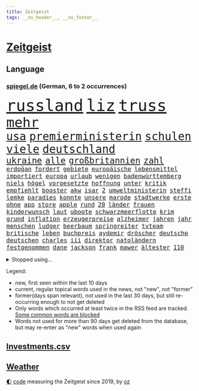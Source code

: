 ```yaml
---
title: Zeitgeist
tags: __no_header__, __no_footer__
---
```


# [Zeitgeist](https://oliz.io/zeitgeist/)

## Language

<h3><a href="https://www.spiegel.de" target="_blank">spiegel.de</a> (German, 6 to 2 occurrences)</h3>
<p style="font-family:monospace">
<span style="font-size:32pt"><a href="news_links.html#russland" class="current">russland</a></span>
<span style="font-size:32pt"><a href="news_links.html#liz" class="current">liz</a></span>
<span style="font-size:32pt"><a href="news_links.html#truss" class="current">truss</a></span>
<br>
<span style="font-size:27pt"><a href="news_links.html#mehr" class="current">mehr</a></span>
<br>
<span style="font-size:22pt"><a href="news_links.html#usa" class="current">usa</a></span>
<span style="font-size:22pt"><a href="news_links.html#premierministerin" class="current">premierministerin</a></span>
<span style="font-size:22pt"><a href="news_links.html#schulen" class="current">schulen</a></span>
<span style="font-size:22pt"><a href="news_links.html#viele" class="current">viele</a></span>
<span style="font-size:22pt"><a href="news_links.html#deutschland" class="current">deutschland</a></span>
<br>
<span style="font-size:17pt"><a href="news_links.html#ukraine" class="current">ukraine</a></span>
<span style="font-size:17pt"><a href="news_links.html#alle" class="current">alle</a></span>
<span style="font-size:17pt"><a href="news_links.html#großbritannien" class="current">großbritannien</a></span>
<span style="font-size:17pt"><a href="news_links.html#zahl" class="current">zahl</a></span>
<br>
<span style="font-size:12pt"><a href="news_links.html#erdoğan" class="current">erdoğan</a></span>
<span style="font-size:12pt"><a href="news_links.html#fordert" class="current">fordert</a></span>
<span style="font-size:12pt"><a href="news_links.html#gebiete" class="current">gebiete</a></span>
<span style="font-size:12pt"><a href="news_links.html#europäische" class="current">europäische</a></span>
<span style="font-size:12pt"><a href="news_links.html#lebensmittel" class="current">lebensmittel</a></span>
<span style="font-size:12pt"><a href="news_links.html#importiert" class="current">importiert</a></span>
<span style="font-size:12pt"><a href="news_links.html#europa" class="current">europa</a></span>
<span style="font-size:12pt"><a href="news_links.html#urlaub" class="current">urlaub</a></span>
<span style="font-size:12pt"><a href="news_links.html#wenigen" class="current">wenigen</a></span>
<span style="font-size:12pt"><a href="news_links.html#badenwürttemberg" class="current">badenwürttemberg</a></span>
<span style="font-size:12pt"><a href="news_links.html#niels" class="current">niels</a></span>
<span style="font-size:12pt"><a href="news_links.html#högel" class="current">högel</a></span>
<span style="font-size:12pt"><a href="news_links.html#vorgesetzte" class="new">vorgesetzte</a></span>
<span style="font-size:12pt"><a href="news_links.html#hoffnung" class="current">hoffnung</a></span>
<span style="font-size:12pt"><a href="news_links.html#unter" class="current">unter</a></span>
<span style="font-size:12pt"><a href="news_links.html#kritik" class="current">kritik</a></span>
<span style="font-size:12pt"><a href="news_links.html#empfiehlt" class="current">empfiehlt</a></span>
<span style="font-size:12pt"><a href="news_links.html#booster" class="current">booster</a></span>
<span style="font-size:12pt"><a href="news_links.html#akw" class="current">akw</a></span>
<span style="font-size:12pt"><a href="news_links.html#isar" class="current">isar</a></span>
<span style="font-size:12pt"><a href="news_links.html#2" class="current">2</a></span>
<span style="font-size:12pt"><a href="news_links.html#umweltministerin" class="current">umweltministerin</a></span>
<span style="font-size:12pt"><a href="news_links.html#steffi" class="current">steffi</a></span>
<span style="font-size:12pt"><a href="news_links.html#lemke" class="current">lemke</a></span>
<span style="font-size:12pt"><a href="news_links.html#paradies" class="current">paradies</a></span>
<span style="font-size:12pt"><a href="news_links.html#konnte" class="current">konnte</a></span>
<span style="font-size:12pt"><a href="news_links.html#unsere" class="current">unsere</a></span>
<span style="font-size:12pt"><a href="news_links.html#marode" class="current">marode</a></span>
<span style="font-size:12pt"><a href="news_links.html#stadtwerke" class="current">stadtwerke</a></span>
<span style="font-size:12pt"><a href="news_links.html#erste" class="current">erste</a></span>
<span style="font-size:12pt"><a href="news_links.html#ohne" class="current">ohne</a></span>
<span style="font-size:12pt"><a href="news_links.html#app" class="current">app</a></span>
<span style="font-size:12pt"><a href="news_links.html#store" class="new">store</a></span>
<span style="font-size:12pt"><a href="news_links.html#apple" class="current">apple</a></span>
<span style="font-size:12pt"><a href="news_links.html#rund" class="current">rund</a></span>
<span style="font-size:12pt"><a href="news_links.html#20" class="current">20</a></span>
<span style="font-size:12pt"><a href="news_links.html#länder" class="current">länder</a></span>
<span style="font-size:12pt"><a href="news_links.html#frauen" class="current">frauen</a></span>
<span style="font-size:12pt"><a href="news_links.html#kinderwunsch" class="new">kinderwunsch</a></span>
<span style="font-size:12pt"><a href="news_links.html#laut" class="current">laut</a></span>
<span style="font-size:12pt"><a href="news_links.html#uboote" class="new">uboote</a></span>
<span style="font-size:12pt"><a href="news_links.html#schwarzmeerflotte" class="current">schwarzmeerflotte</a></span>
<span style="font-size:12pt"><a href="news_links.html#krim" class="current">krim</a></span>
<span style="font-size:12pt"><a href="news_links.html#grund" class="current">grund</a></span>
<span style="font-size:12pt"><a href="news_links.html#inflation" class="current">inflation</a></span>
<span style="font-size:12pt"><a href="news_links.html#erzeugerpreise" class="new">erzeugerpreise</a></span>
<span style="font-size:12pt"><a href="news_links.html#alzheimer" class="current">alzheimer</a></span>
<span style="font-size:12pt"><a href="news_links.html#jahren" class="current">jahren</a></span>
<span style="font-size:12pt"><a href="news_links.html#jahr" class="current">jahr</a></span>
<span style="font-size:12pt"><a href="news_links.html#menschen" class="current">menschen</a></span>
<span style="font-size:12pt"><a href="news_links.html#ludger" class="new">ludger</a></span>
<span style="font-size:12pt"><a href="news_links.html#beerbaum" class="new">beerbaum</a></span>
<span style="font-size:12pt"><a href="news_links.html#springreiter" class="current">springreiter</a></span>
<span style="font-size:12pt"><a href="news_links.html#tvteam" class="new">tvteam</a></span>
<span style="font-size:12pt"><a href="news_links.html#britische" class="current">britische</a></span>
<span style="font-size:12pt"><a href="news_links.html#leben" class="current">leben</a></span>
<span style="font-size:12pt"><a href="news_links.html#buchpreis" class="current">buchpreis</a></span>
<span style="font-size:12pt"><a href="news_links.html#aydemir" class="current">aydemir</a></span>
<span style="font-size:12pt"><a href="news_links.html#dröscher" class="new">dröscher</a></span>
<span style="font-size:12pt"><a href="news_links.html#deutsche" class="current">deutsche</a></span>
<span style="font-size:12pt"><a href="news_links.html#deutschen" class="current">deutschen</a></span>
<span style="font-size:12pt"><a href="news_links.html#charles" class="current">charles</a></span>
<span style="font-size:12pt"><a href="news_links.html#iii" class="current">iii</a></span>
<span style="font-size:12pt"><a href="news_links.html#direktor" class="new">direktor</a></span>
<span style="font-size:12pt"><a href="news_links.html#natoländern" class="new">natoländern</a></span>
<span style="font-size:12pt"><a href="news_links.html#festgenommen" class="current">festgenommen</a></span>
<span style="font-size:12pt"><a href="news_links.html#dane" class="new">dane</a></span>
<span style="font-size:12pt"><a href="news_links.html#jackson" class="current">jackson</a></span>
<span style="font-size:12pt"><a href="news_links.html#frank" class="current">frank</a></span>
<span style="font-size:12pt"><a href="news_links.html#mawer" class="new">mawer</a></span>
<span style="font-size:12pt"><a href="news_links.html#ältester" class="current">ältester</a></span>
<span style="font-size:12pt"><a href="news_links.html#110" class="current">110</a></span>
</p>
<details>
<summary>Stopped using...</summary>
<p class="former" style="font-size:12pt">
anderer(698) führerschein(697) humanitäre(697) schlimmer(697) virologe(697) übergriffe(697) aufnehmen(696) covid19(696) infizierte(696) kriminellen(696) prüfung(696) aktien(695) appelliert(695) aufgefordert(695) betrug(695) bühne(695) ddr(695) erfahrung(695) kassiert(695) konfrontiert(695) niveau(695) pressekonferenz(695) schildert(695) videobotschaft(695) wenden(695) wichtigste(695) witz(695) zurückgetreten(695) befinden(694) dauer(694) eingeschränkt(694) einzelne(694) gelegt(694) inter(694) pferd(694) scheinen(694) schoss(694) spdpolitiker(694) verlief(694) verluste(694) 37(693) demonstranten(693) flieht(693) senat(693) sitzt(693) untersuchungsausschuss(693) wege(693) 43(692) aufmerksamkeit(692) juventus(692) schöner(692) verboten(692) verlängert(692) geheimnis(691) reisende(691) weitgehend(691) zeichnet(691) öfter(691) athleten(690) aufruf(690) coronalockdown(690) diskutieren(690) köchin(690) lebte(690) leichter(690) sexueller(690) simon(690) sprengstoff(690) vermeiden(690) verschieben(690) volkswagen(690) vorfall(690) behandlung(689) coronaimpfstoffe(689) erheben(689) flick(689) hansi(689) heftig(689) kanzlerin(689) kaputt(689) marcel(689) schafft(689) schwierigkeiten(689) südafrika(689) versagt(689) bundestagswahl(688) feuerwehrleute(688) gesamte(688) städten(688) trennung(688) üben(688) 2024(687) gebe(687) hans(687) jagd(687) künftigen(687) null(687) tauchen(687) tötet(687) usamerikaner(687) ausgeschlossen(686) einziehen(686) gekostet(686) herzogin(686) jung(686) organisationen(686) potsdam(686) schnee(686) verbreiten(686) abschaffen(685) abwehr(685) gehe(685) möglichst(685) rechtsextremisten(685) senkt(685) streng(685) abstand(684) bestehen(684) ermittlern(684) konzentrieren(684) pocht(684) scharfe(684) seltenen(684) spekuliert(684) wachstum(684) amnesty(683) fit(683) warnte(683) souverän(682) stellten(682) verbindet(682) voraus(682) auskunft(681) beschuldigt(681) big(681) coronaerkrankung(681) extremen(681) meint(681) restaurant(681) jahrestag(680) körperverletzung(680) satz(680) neuauflage(679) auftreten(678) bundesstaat(678) einreise(678) jemen(678) begriff(677) beinahe(677) brutal(677) frische(677) spektakulären(677) töten(677) bande(676) belegen(676) drogen(676) jerusalem(676) mehrfach(676) angerichtet(675) dran(675) schwierige(675) luca(674) nah(674) landete(673) aufhalten(672) dein(672) unterschied(671) vermissen(670) übernommen(670) geimpft(669) steffen(669) stellung(669) vorgegangen(668) umgeht(667) bundesverfassungsgericht(666) hunger(666) architekt(665) wandel(665) verhandeln(664) vorbereitung(664) griechischen(663) 2012(660) bester(660) chats(660) kassieren(659) sprachen(659) sinkende(657) kandidatur(656) vermisste(655) kongress(652) schritten(652) herausforderung(650) kanadas(650) sophie(649) präsidentschaft(647) ausgaben(644) palästinenser(644) härtere(639) weltmeisterschaft(639) plattform(637) johannes(636) flog(633) tolle(631) rolf(626) rückte(623) 15jährige(613) rüstet(612) seniorin(612) festgesetzt(609) katzen(607) auslieferung(606) uskapitol(601) polizeiruf(597) höheres(591) lieferketten(591) cent(588) konfrontation(578) expräsidenten(570) gezielt(570) lehrerin(568) behindern(566) ausstellung(565) estland(565) bein(559) kannte(557) skandale(555) militärjunta(552) athen(532) reformieren(523) 15jähriger(519) genossen(469) schwerste(468) felix(462) dorthin(456) jamie(456) drohende(453) zusammenarbeiten(449) flohen(446) treibstoff(444) indigene(440) stehe(436) seither(432) aussterben(429) kurzzeitig(426) terroranschlag(426) warnungen(419) tornado(418) verbunden(414) ralf(410) abgesehen(407) las(406) vegas(406) bezieht(400) global(400) sorgten(400) beeinträchtigt(393) 20000(390) bemerkbar(387) nachträglich(386) akzeptiert(383) sprint(380) 400000(379) binden(378) niklas(378) gesammelt(377) ali(376) privilegien(376) drehte(370) verstecken(366) angestellten(363) stones(360) jonas(356) 12000(353) hawaii(353) protokoll(349) integration(345) versetzt(343) werner(343) pazifik(341) stach(341) übertragung(340) personelle(339) finanzhilfen(338) jüdischen(336) elfjährige(335) protestierten(335) harren(331) 15000(328) störungen(327) bettina(325) hitzewellen(324) follower(323) ruhestand(323) erwärmung(318) stau(318) strackzimmermann(317) studenten(316) argumenten(315) weißer(315) bernhard(314) gasversorgung(313) größtem(310) obersten(308) radikaler(307) beruft(305) registrierten(304) komplizierter(302) methode(302) aufpassen(301) baldwin(301) engere(299) finanzspritze(299) bremens(298) immobilienbesitzer(298) versuche(298) zeitplan(298) ausgeben(294) airlines(291) generationen(291) falle(290) gegentore(290) vorgesehen(290) vorbereitungen(289) trip(287) gemälde(285) viermal(285) zeichner(285) 77(284) gesteckt(282) unosicherheitsrat(280) entsteht(279) mail(279) zehnjähriger(278) taucht(276) eva(275) coronakurs(274) kontrollierte(274) phänomen(274) salman(272) pessimistisch(271) emotional(270) angekündigte(267) 87(263) beschossen(263) beliebten(262) fdpminister(262) zuständig(260) oligarchen(259) staatsbürger(258) höhepunkt(257) passende(257) überlebten(257) altkanzler(255) cnn(254) beten(252) marcus(251) erleidet(249) klettern(249) gerammt(245) landsmann(243) bijan(242) djirsarai(242) erledigen(238) kriegsschiffe(238) nannten(238) untergang(234) erweitert(231) nutzten(229) elite(228) aufgeklärt(227) transfer(227) explosionen(226) abgerissen(223) entspannen(223) bremerhaven(222) ausraster(221) tourist(219) handelte(217) wagt(217) zögerliche(217) flaggschiff(216) verbessern(216) glanz(213) 2014(211) erstem(211) verweisen(210) experiment(209) fremd(208) abgeschnitten(207) gläubige(207) designer(206) österreicher(204) diebstahls(203) monster(203) risikogruppen(201) bejubelt(200) jill(200) anziehen(199) befristet(199) behauptete(198) verspätungen(198) weltgesundheitsorganisation(198) norwegischer(197) außergewöhnlich(196) abseits(195) funk(195) gaslobbyist(195) warme(195) kuh(192) vögel(192) vorkommen(191) don(188) dubiosen(188) geschäftspartner(188) mohammed(188) first(187) menschlichen(184) analysen(183) anschlägen(183) verschwörung(183) belohnt(182) indischen(182) mac(181) wirtschaftsweise(181) odessa(180) unmittelbar(179) 1100(177) sperre(177) betreiben(176) dächer(176) plätzen(176) sanktioniert(176) tina(175) bulli(173) tankt(173) zügig(172) austausch(171) hauptdarsteller(171) staatssender(171) jochen(170) putinregime(170) ausweiten(169) mutige(169) 34(168) bobic(168) fredi(168) vertreten(168) landung(167) tanken(167) örtlichen(167) evakuierungen(166) nuklearen(166) ansteigen(165) schwindel(165) abhang(164) rettungshubschrauber(164) sexismus(164) flüchtlingspolitik(162) spritpreise(162) klassenzimmer(161) korsika(161) desaströs(160) glaube(160) starkes(160) achtzigern(159) einrichtung(159) flugausfällen(159) tyson(159) hauses(158) dilemma(157) lohn(157) schilderte(157) sowjetpanzer(156) jünger(155) messerattacke(155) raser(155) andrej(154) zentralrat(152) kalifornischen(151) sardinien(151) erfasste(148) abgabe(147) linkenpolitiker(147) verfolgung(147) gebirge(146) falke(145) linkenchefin(144) meistens(144) vermeldet(144) dir(142) durchsuchten(142) emails(142) gesenkt(141) wohnort(141) 24jähriger(140) bauernverband(140) fußballweltmeisterschaft(140) lukas(139) schwerverletzte(139) verbreiteten(138) germania(137) waggon(137) beliebter(136) cafés(136) hängengeblieben(136) jamal(136) al(135) altersgruppe(135) gearbeitet(134) ullrich(134) ernste(133) schönen(133) zugänglich(133) lauterbachs(132) reguläre(132) banker(130) universums(130) 13jähriger(129) einbrechen(129) steuersenkung(129) better(127) call(127) feministische(127) weiblich(127) ausfliegen(126) ecuador(126) einsetzt(126) janine(126) palästinensern(126) verendet(126) visite(126) rekordtempo(125) stall(125) wissler(125) leichtathletik(124) lngterminals(124) moskwa(124) jesus(123) fahrräder(122) jersey(122) bayreuth(121) korrektur(121) usrapper(121) dänische(120) filialen(120) kantersieg(120) sobald(120) generalstaatsanwaltschaft(119) pforzheim(119) brände(118) niedrigere(118) scholz’(118) spargel(118) eint(117) gelockt(117) garmischpartenkirchen(116) kletterte(116) alec(115) discounter(115) millionär(115) verdrängen(115) 2009(114) giorgio(114) pornografische(114) schonen(114) aufsteiger(113) errichten(113) kleinem(112) mangelnder(112) unterrichten(112) chancenlos(111) stendal(111) geordert(110) hektar(110) motorisierten(110) uli(110) airport(109) bruchteil(109) böden(109) stoffen(109) el(108) mangelhafte(108) absteiger(107) objekte(106) usamerikanischen(106) ac(105) emma(105) unbewohnbar(105) boote(104) bäcker(104) erleichtert(104) schwach(104) dortige(103) politisches(103) werkzeug(103) fdppolitikerin(102) berufseinsteiger(101) deckt(101) kaul(101) managerin(101) mehreinnahmen(101) angeschossen(100) auffallend(100) cannabis(100) ministerposten(100) weckruf(100) kontinente(99) talk(99) außergewöhnlichen(98) bewirkt(98) dürren(98) halbieren(98) vorwahl(98) barbie(97) frodeno(97) pastor(97) spottet(97) diejenigen(96) flugreisen(96) preisobergrenze(96) feuerwehren(95) geradezu(95) grünenpolitikerin(95) wuppertal(95) brittney(94) gremiums(94) griner(94) kandidat(94) kandidieren(94) gegebenenfalls(93) pellmann(93) sören(93) todesangst(93) zugesetzt(93) line(92) steuerzahler(92) usbasketballerin(92) emmerich(91) überfluteten(91) angehört(90) gezieltes(90) luxemburg(90) streichung(90) transferticker(90) vorweisen(90) anhaltende(89) donau(89) generalstaatsanwalt(89) haubenlerche(89) iris(89) stärksten(89) vizepräsidenten(89) waldgebiet(89) überhöhte(89) grünenspitzenkandidatin(88) hinzukommen(88) kulturelle(88) münze(88) ortskräfte(88) vernommen(88) bayerischer(87) günter(87) nervös(87) profitierten(87) stationierten(87) verschwörungsideologen(87) ausgewechselt(86) bastelt(86) einschätzen(86) flacher(86) kriegsgefangene(86) radikalisierung(86) rücksicht(86) investors(85) kreditkarte(85) rollstuhlfahrer(85) ryanair(85) defekten(84) groteske(84) gündoğan(84) i̇lkay(84) afghanische(83) edle(83) disney+(82) erdrutsche(82) gegnerin(82) irgendwo(82) provozieren(82) usstars(82) führender(81) tauchte(81) verschüttet(81) 32jähriger(80) reste(80) verschuldete(80) eingeholt(79) gibt's(79) lack(79) pferde(79) chaotisch(78) coronaquarantäne(78) dfbfrauen(78) dosis(78) exfußballer(78) frauenteam(78) machtkampf(78) massenpanik(78) menschlich(78) mint(78) niedrige(78) prompt(78) putsch(78) ressorts(78) chat(77) excoach(77) frisur(77) garmisch(77) geschäftsmodell(77) grelle(77) slowjansk(77) ukrainerusslandkrieg(77) unfallstelle(77) unglücksort(77) anspannung(76) beschlussvorlage(76) entfaltet(76) gestand(76) intervention(76) medikament(76) rune(76) springreiten(76) strippenzieher(76) teilzeit(76) gamechanger(75) momenten(75) schrei(75) sonderrechte(75) emsieg(74) zehnjährige(74) 24jährigen(73) finde(73) kugeln(73) rechtskräftig(73) 34jährige(72) bewegungsfreiheit(72) brasilianischen(72) nszeit(72) schuh(72) bauernhof(71) bewerbungen(71) fahrlässigen(71) flieger(71) gleichgültigkeit(71) coronawarnapp(70) exotische(70) klimaanlagen(70) kuratoren(70) superheldin(70) veranschlagt(70) abläuft(69) absicherung(69) entspricht(69) ermittlerinnen(69) querelen(69) rocky(69) versionen(69) 52(68) ashraf(68) besonnenheit(68) ghani(68) ghanis(68) grün(68) kosovo(68) kostenlose(68) olympiasiegerin(68) rauskommt(68) selbstverständlich(68) staatskasse(68) übernahmen(68) brett(67) gebunden(67) umworbenen(67) yellowstone(67) zündete(67) obendrein(66) panama(66) wellbrock(66) angepasster(65) deutschlandachter(65) halter(65) hundes(65) kredit(65) natürliches(65) pontifex(65) römer(65) wassersparen(65) wohnzimmer(65) amokfahrt(64) dfbnationalspieler(64) fühlten(64) image(64) mineralölwirtschaft(64) schiffen(64) zukunftspläne(64) hanna(63) hundeattacke(63) isabel(63) jugendstrafen(63) panemfilm(63) schuldfähigkeit(63) schwarzmeerhafen(63) beschränkt(62) diplomatisches(62) schwimmwm(62) ursprung(62) verdeckte(62) versammelte(62) +(61) antidiskriminierungsstelle(61) ataman(61) blödsinn(61) explosiven(61) ferda(61) fragwürdig(61) gruner(61) verzeichnet(61) abzuschalten(60) aufgebot(60) bekennt(60) geschwommen(60) gift(60) grande(60) kampfmittel(60) märtens(60) sparsame(60) weiterlaufen(60) ausrichtung(59) boards(59) cumexaffäre(59) cyberangriffen(59) jumbo(59) silbermedaille(59) cyberangriffe(58) führungsteam(58) genügend(58) kapital(58) baden(57) bordeaux(57) deshaun(57) klimaexperte(57) mutiger(57) schlägerei(57) verbote(57) watson(57) anhörungen(56) birgit(56) gasmangel(56) geschichtenewsletter(56) neufassung(56) räume(56) stutzig(56) vulkanausbruch(56) attackierten(55) filip(55) freiwasserrennen(55) klose(55) löscharbeiten(55) miroslav(55) moderiert(55) versank(55) blanc(54) einfamilienhaus(54) fälschung(54) kilo(54) luigi(54) misere(54) mont(54) badegäste(53) barrikaden(53) belinda(53) bencic(53) brettspiele(53) durchgereicht(53) flughafenchaos(53) gasrechnung(53) grimm(53) media(53) pools(53) resnikow(53) teilnehmerfeld(53) veronika(53) armani(52) beispiellosen(52) besagt(52) edelmetall(52) lucas(52) ländlichen(52) realistisch(52) außenwelt(51) mecklenburgischen(51) mitentscheiden(51) seenplatte(51) sparmaßnahmen(51) aktive(50) auffälligkeiten(50) bergregion(50) chefinnen(50) fasst(50) hilfsorganisation(50) karwendelgebirge(50) mogelpackung(50) paradestrecke(50) plakat(50) soko(50) sprang(50) trauerredner(50) warnten(50) betrügerischen(49) gefragte(49) hunderttausenden(49) ratifizierung(49) rätselhaft(49) wasserstand(49) agenda(48) aktueller(48) flugzeuglandung(48) intendanten(48) referee(48) zuspitzung(48) 93jährige(47) abgebrannt(47) erik(47) griechenlands(47) hag(47) hunden(47) normalisierung(47) rechtliche(47) skandinavien(47) zugezogen(47) amateurvideos(46) bauwerk(46) cannabiskonsum(46) juristisches(46) kennzeichen(46) lebensgefährte(46) rechtsmediziner(46) schlafenden(46) türmen(46) verträge(46) weltmeisterin(46) dimitri(45) engsten(45) ostblocks(45) verbrauch(45) vergewaltigungsvorwürfe(45) weine(45) auszuruhen(44) früherem(44) vielseitigkeitsreiten(44) weltbühne(44) anfechten(43) desolat(43) eddie(43) ernannte(43) fabio(43) foxx(43) goldmedaille(43) jahrzehntelangen(43) jakobsen(43) kletterer(43) orchestrieren(43) wahlrecht(43) fakeklitschko(42) mehrjährige(42) abbas(41) freistaat(41) hybride(41) single(41) volkszorn(41) genervte(40) mahmoud(40) plane(40) repressionen(40) rishi(40) sunak(40) verendeter(40) 85000(39) demografische(39) elektrisch(39) kollabiert(39) schusswaffe(39) wettbewerbe(39) 55jährigen(38) gezählt(38) kampfansage(38) mentale(38) unterbricht(38) unterernährt(38) ebaykleinanzeigen(37) eingestürzt(37) giftiger(37) heimischen(37) bamako(36) escooter(36) 176(35) gewaltopfer(35) klausmichael(35) kühne(35) drogenkartell(34) entfliehen(34) glänzte(34) repräsentanten(34) schababmiliz(34) somalia(34) verwendung(34) zivile(34) zugverkehr(34) dänischer(33) gießen(33) giftstoffe(33) gina(33) hagen(33) jugendstrafe(33) lückenkemper(33) stock(33) unterzeichnete(33) allerletzte(32) auseinandersetzen(32) ausgelastet(32) festgenommenen(32) saudische(32) summer(32) wettkämpfen(32) bewahrt(31) gehirnerschütterung(31) kompliment(31) saarländische(31) usdemokraten(31) verursachen(31) wassers(31) zweitem(31) bestritten(30) bitterer(30) entschärfung(30) gegenseite(30) gerangel(30) ladung(30) läufer(30) pegel(30) bereitschaft(29) hakenkreuze(29) schifffahrt(29) schwellen(29) surfen(29) usedom(29) wettkampftag(29) zdffernsehgarten(29) flächendeckende(28) halbinsel(28) kilowattstunde(28) kochinstituts(28) marathongold(28) militärhilfen(28) preissteigerung(28) verwundbar(28) wmmedaille(28) konrad(27) laimer(27) sexarbeiterin(27) moderator(26) pelosis(26) rheinpegel(26) bewältigen(25) fachkreisen(25) notfallplan(25) zehnkämpfer(25) aneignung(24) dreadlocks(24) gefüllt(24) holocaustvergleich(24) reggae(24) reutlingen(24) sicherheitsproblem(24) sprinterin(24) umgerechnet(24) flüsse(23) frachtschiffe(23) massenhaft(23) satt(23) schwimmer(23) eingeschränkte(22) erdrutsch(22) lukaku(22) romelu(22) sonnenblumen(22) klublegende(21) medaillen(21) onlinemagazin(21) pornografie(21) scheidenden(21) umweltsenatorin(21) holten(20) kandidatin(20) pegelstände(20) sichtlich(20) stabhochsprung(20) steuerbetrugs(20) übertreiben(20) bahnradweltmeisterin(19) erwachsen(19) gasspeicher(19) geprügelt(19) getreidefrachter(19) holprig(19) medizin(19) streaming(19) widersprach(19) wochenlangen(19) d(18) dachten(18) defekte(18) einsätzen(18) epizentrum(18) gelsenkirchen(18) krisenregion(18) masernimpfpflicht(18) niedrigwasser(18) obsolet(18) salerno(18) zeitraffer(18) a2(17) atomprogramm(17) baldiges(17) diktatur(17) extremisten(17) fatima(17) haut(17) moderierte(17) abberufen(16) anhaltenden(16) europameisterschaft(16) gekratzt(16) kassierte(16) pfas(16) präsidentenbüros(16) seestreitkräfte(16) volles(16) willi(16) zweimalige(16) bern(15) mcdonald’s(15) unterbringung(15) unterspült(15) beraterverträge(14) füßen(14) inselrepublik(14) musiala(14) schiitischen(14) verfassungsfeindlicher(14) websites(14) wählte(14) goethe(13) raumsonde(13) schulkinder(13) tschornomorsk(13) zehnprozentmarke(13) basteltipps(12) begrenzen(12) damen(12) genesis(12) sommerheft(12) verbrennungen(12) visa(12) wahrgenommen(12) weltberühmte(12) 29jähriger(11) argumentiert(11) ausufernde(11) gebannt(11) klassenzimmern(11) klimaleugner(11) militärübungen(11) safe(11)
</p>
</details>
<p>Legend:
<ul>
<li><span class="new">new</span>, first seen within the last 10 days</li>
<li><span class="current">current</span>, regular topical words used in the news, not "new", not "former"</li>
<li><span class="former">former(days span relevant)</span>, not used in the last 30 days, but still re-occurring enough to not get deleted</li>
<li>Only words which occurred at least twice in the RSS feed are tracked. <a href="language/filters.py">Some common words are blocked</a></li>
<li>Words not used for more than 90 days get deleted from the database, but may re-enter as "new" words when used again</li>
</ul>
</p>

## [Investments](investments.html)[.csv](investments.csv)

## [Weather](weather.html)

<footer>
<a href="javascript:toggleTheme()" class="nav">🌓</a>
<a href="https://github.com/ooz/zeitgeist">code</a> measuring the Zeitgeist since 2019, by <a href="https://oliz.io">oz</a>
</footer>
